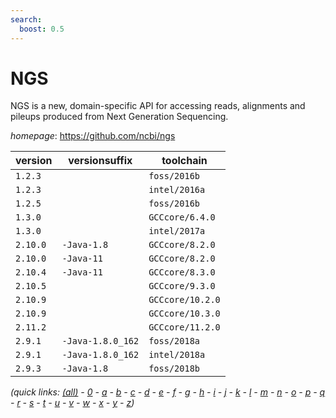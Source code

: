 ```yaml
---
search:
  boost: 0.5
---
```

# NGS

NGS is a new, domain-specific API for accessing reads, alignments and pileups produced from  Next Generation Sequencing.

*homepage*: <https://github.com/ncbi/ngs>

version | versionsuffix | toolchain
--------|---------------|----------
``1.2.3`` |  | ``foss/2016b``
``1.2.3`` |  | ``intel/2016a``
``1.2.5`` |  | ``foss/2016b``
``1.3.0`` |  | ``GCCcore/6.4.0``
``1.3.0`` |  | ``intel/2017a``
``2.10.0`` | ``-Java-1.8`` | ``GCCcore/8.2.0``
``2.10.0`` | ``-Java-11`` | ``GCCcore/8.2.0``
``2.10.4`` | ``-Java-11`` | ``GCCcore/8.3.0``
``2.10.5`` |  | ``GCCcore/9.3.0``
``2.10.9`` |  | ``GCCcore/10.2.0``
``2.10.9`` |  | ``GCCcore/10.3.0``
``2.11.2`` |  | ``GCCcore/11.2.0``
``2.9.1`` | ``-Java-1.8.0_162`` | ``foss/2018a``
``2.9.1`` | ``-Java-1.8.0_162`` | ``intel/2018a``
``2.9.3`` | ``-Java-1.8`` | ``foss/2018b``


*(quick links: [(all)](../index.md) - [0](../0/index.md) - [a](../a/index.md) - [b](../b/index.md) - [c](../c/index.md) - [d](../d/index.md) - [e](../e/index.md) - [f](../f/index.md) - [g](../g/index.md) - [h](../h/index.md) - [i](../i/index.md) - [j](../j/index.md) - [k](../k/index.md) - [l](../l/index.md) - [m](../m/index.md) - [n](../n/index.md) - [o](../o/index.md) - [p](../p/index.md) - [q](../q/index.md) - [r](../r/index.md) - [s](../s/index.md) - [t](../t/index.md) - [u](../u/index.md) - [v](../v/index.md) - [w](../w/index.md) - [x](../x/index.md) - [y](../y/index.md) - [z](../z/index.md))*

